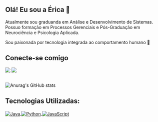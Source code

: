 ## Olá! Eu sou a Érica 👋

Atualmente sou graduanda em Análise e Desenvolvimento de Sistemas. Possuo formação em Processos Gerenciais e Pós-Graduação em Neurociência e Psicologia Aplicada. 

Sou paixonada por tecnologia integrada ao comportamento humano 🧠


## Conecte-se comigo

<div> 
  <a href = "mailto:ericafernandeslive10@gmail.com"><img src="https://img.shields.io/badge/-Gmail-%23333?style=for-the-badge&logo=gmail&logoColor=white" target="_blank"></a>
  <a href="https://www.linkedin.com/in/%C3%A9rica-fernandes-a420691a2/" target="_blank"><img src="https://img.shields.io/badge/-LinkedIn-%230077B5?style=for-the-badge&logo=linkedin&logoColor=white" target="_blank"></a> 
  
</div>

##

![Anurag's GitHub stats](https://github-readme-stats.vercel.app/api?username=EricaFernandess&show_icons=true&theme=radical)

##
  
## Tecnologias Utilizadas:

<a href style="display: inline_block"/>
  <img align="center" alt="Java" src="https://img.shields.io/badge/Java-ED8B00?style=for-the-badge&logo=openjdk&logoColor=white" />
  <img align="center" alt="Python" src="https://img.shields.io/badge/Python-3776AB?style=for-the-badge&logo=python&logoColor=white" />
  <img align="center" alt="JavaScript" src="https://img.shields.io/badge/JavaScript-F7DF1E?style=for-the-badge&logo=javascript&logoColor=black" />
  
</div>

